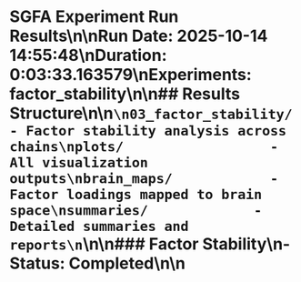 # SGFA Experiment Run Results\n\n**Run Date:** 2025-10-14 14:55:48\n**Duration:** 0:03:33.163579\n**Experiments:** factor_stability\n\n## Results Structure\n\n```\n03_factor_stability/        - Factor stability analysis across chains\nplots/                  - All visualization outputs\nbrain_maps/            - Factor loadings mapped to brain space\nsummaries/             - Detailed summaries and reports\n```\n\n### Factor Stability\n- Status: Completed\n\n